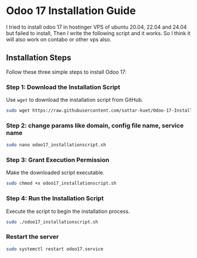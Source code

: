 # Odoo 17 Installation Guide

I tried to install odoo 17 in hostinger VPS of ubuntu 20.04, 22.04 and 24.04 but failed to install, Then I write the following script and it works. So I think it will also work on contabo or other vps also.



## **Installation Steps**

Follow these three simple steps to install Odoo 17:

### **Step 1: Download the Installation Script**
Use `wget` to download the installation script from GitHub.

```bash
sudo wget https://raw.githubusercontent.com/sattar-kuet/Odoo-17-Installation-Script/refs/heads/main/odoo17_installationscript.sh
```
### **Step 2: change params like domain, config file name, service name**
```bash
sudo nano odoo17_installationscript.sh
```

### **Step 3: Grant Execution Permission**
Make the downloaded script executable.

```bash
sudo chmod +x odoo17_installationscript.sh
```

### **Step 4: Run the Installation Script**
Execute the script to begin the installation process.

```bash
sudo ./odoo17_installationscript.sh
```
### **Restart the server**

```bash
sudo systemctl restart odoo17.service
```

